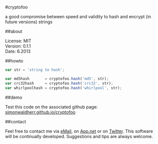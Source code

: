 #cryptofoo

a good compromise between speed and validity to hash and encrypt (in future versions) strings

##about

License: MIT  
Version: 0.1.1  
Date: 6.2013  

##howto

```js
var str = 'string to hash';

var md5hash       = cryptofoo.hash('md5', str);
var crc32hash     = cryptofoo.hash('crc32', str);
var whirlpoolhash = cryptofoo.hash('whirlpool', str);
```

##demo

Test this code on the associated github page: [simonwaldherr.github.io/cryptofoo](http://simonwaldherr.github.io/cryptofoo/)

##contact

Feel free to contact me via [eMail](mailto:contact@simonwaldherr.de), on [App.net](https://alpha.app.net/simonwaldherr) or on [Twitter](http://twitter.com/simonwaldherr). This software will be continually developed. Suggestions and tips are always welcome.
